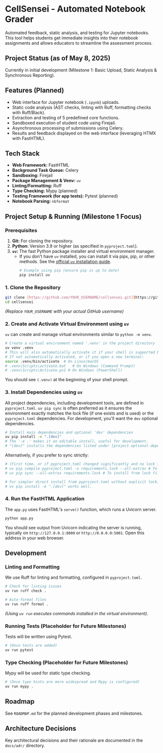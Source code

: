 # CellSensei - Automated Notebook Grader

Automated feedback, static analysis, and testing for Jupyter notebooks.
This tool helps students get immediate insights into their notebook assignments
and allows educators to streamline the assessment process.

## Project Status (as of May 8, 2025)
Currently in initial development (Milestone 1: Basic Upload, Static Analysis & Synchronous Reporting).

## Features (Planned)
* Web interface for Jupyter notebook (`.ipynb`) uploads.
* Static code analysis (AST checks, linting with Ruff, formatting checks with Ruff/Black).
* Extraction and testing of 5 predefined core functions.
* Sandboxed execution of student code using Firejail.
* Asynchronous processing of submissions using Celery.
* Results and feedback displayed on the web interface (leveraging HTMX with FastHTML).

## Tech Stack
* **Web Framework:** FastHTML
* **Background Task Queue:** Celery
* **Sandboxing:** Firejail
* **Package Management & Venv:** `uv`
* **Linting/Formatting:** Ruff
* **Type Checking:** Mypy (planned)
* **Testing Framework (for app tests):** Pytest (planned)
* **Notebook Parsing:** `nbformat`

## Project Setup & Running (Milestone 1 Focus)

### Prerequisites
1.  **Git:** For cloning the repository.
2.  **Python:** Version 3.9 or higher (as specified in `pyproject.toml`).
3.  **`uv`:** The fast Python package installer and virtual environment manager.
    * If you don't have `uv` installed, you can install it via pipx, pip, or other methods. See the [official `uv` installation guide](https://github.com/astral-sh/uv#installation).
        ```bash
        # Example using pip (ensure pip is up to date)
        pip install uv
        ```

### 1. Clone the Repository
```bash
git clone [https://github.com/YOUR_USERNAME/cellsensei.git](https://github.com/YOUR_USERNAME/cellsensei.git)
cd cellsensei
```
*(Replace `YOUR_USERNAME` with your actual GitHub username)*

### 2. Create and Activate Virtual Environment using `uv`
`uv` can create and manage virtual environments similar to `python -m venv`.

```bash
# Create a virtual environment named '.venv' in the project directory
uv venv .venv
# This will also automatically activate it if your shell is supported by 'uv venv'
# If not automatically activated, or if you open a new terminal:
source .venv/bin/activate  # On Linux/macOS
# .venv\Scripts\activate.bat   # On Windows (Command Prompt)
# .venv\Scripts\Activate.ps1 # On Windows (PowerShell)
```
You should see `(.venv)` at the beginning of your shell prompt.

### 3. Install Dependencies using `uv`
All project dependencies, including development tools, are defined in `pyproject.toml`.
`uv pip sync` is often preferred as it ensures the environment exactly matches the lock file (if one exists and is used) or the `pyproject.toml` dependencies. For development, you'll want the `dev` optional dependencies.

```bash
# Install main dependencies and optional 'dev' dependencies
uv pip install -e ".[dev]"
# The '-e .' makes it an editable install, useful for development.
# "[dev]" installs the dependencies listed under [project.optional-dependencies.dev] in pyproject.toml.
```
Alternatively, if you prefer to sync strictly:
```bash
# (First time, or if pyproject.toml changed significantly and no lock file is committed)
# uv pip compile pyproject.toml -o requirements.lock --all-extras # To generate a lock file
# uv pip sync --all-extras requirements.lock # To install from lock file

# For simpler direct install from pyproject.toml without explicit locking step for now:
# uv pip install -e ".[dev]" works well.
```

### 4. Run the FastHTML Application
The `app.py` uses FastHTML's `serve()` function, which runs a Uvicorn server.

```bash
python app.py
```
You should see output from Uvicorn indicating the server is running, typically on `http://127.0.0.1:8000` or `http://0.0.0.0:5001`. Open this address in your web browser.

## Development

### Linting and Formatting
We use Ruff for linting and formatting, configured in `pyproject.toml`.

```bash
# Check for linting issues
uv run ruff check .

# Auto-format files
uv run ruff format .
```
*(Using `uv run` executes commands installed in the virtual environment).*

### Running Tests (Placeholder for Future Milestones)
Tests will be written using Pytest.

```bash
# (Once tests are added)
uv run pytest
```

### Type Checking (Placeholder for Future Milestones)
Mypy will be used for static type checking.

```bash
# (Once type hints are more widespread and Mypy is configured)
uv run mypy .
```

## Roadmap
See `ROADMAP.md` for the planned development phases and milestones.

## Architecture Decisions
Key architectural decisions and their rationale are documented in the `docs/adr/` directory.

